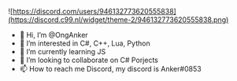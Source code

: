 ![https://discord.com/users/946132773620555838](https://discord.c99.nl/widget/theme-2/946132773620555838.png)

- 👋 Hi, I’m @OngAnker
- 👀 I’m interested in C#, C++, Lua, Python
- 🌱 I’m currently learning JS
- 💞️ I’m looking to collaborate on C# Porjects
- 📫 How to reach me Discord, my discord is Anker#0853
